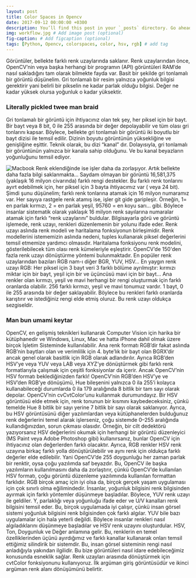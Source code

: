 ```yaml
---
layout: post
title: Color Spaces in Opencv 
date: 2017-09-12 00:00:00 +0300
description: You’ll find this post in your `_posts` directory. Go ahead and edit it and re-build the site to see your changes. # Add post description (optional)
img: workflow.jpg # Add image post (optional)
fig-caption: # Add figcaption (optional)
tags: [Python, Opencv, colorspaces, color, hsv, rgb] # add tag
---
```


Görüntüler, bellekte farklı renk uzaylarında saklanır. Renk uzaylarından önce, OpenCV’nin veya başka herhangi bir programın (API) görüntüleri RAM’de nasıl sakladığını tam olarak bilmekte fayda var.
Basit bir şekilde gri tonlamalı bir görüntü düşünelim. Gri tonlamalı bir resim yalnızca yoğunluk bilgisi gerektirir yani belirli bir pikselin ne kadar parlak olduğu bilgisi. Değer ne kadar yüksek olursa yoğunluk o kadar yüksektir.
###  Literally pickled twee man braid
Gri tonlamalı bir görüntü için ihtiyacınız olan tek şey, her piksel için bir bayt. Bir bayt veya 8 bit, 0 ile 255 arasında bir değer depolayabilir ve tüm olası gri tonlarını kapsar. Böylece, bellekte gri tonlamalı bir görüntü iki boyutlu bir bayt dizisi ile temsil edilir. Dizinin boyutu görüntünün yüksekliğine ve genişliğine eşittir. Teknik olarak, bu dizi “kanal” dır. Dolayısıyla, gri tonlamalı bir görüntünün yalnızca bir kanala sahip olduğunu. Ve bu kanal beyazların yoğunluğunu temsil ediyor.

![Macbook]({{site.baseurl}}/assets/img/mac.jpg)
Renk eklendiğinde ise işler daha da zorlaşıyor. Artık bellekte daha fazla bilgi saklanmakta… Saydam olmayan bir görüntü 16,581,375 (yaklaşık 16 milyon civarında) farklı rengi destekler. Bu farklı renk tonlarını ayırt edebilmek için, her piksel için 3 bayta ihtiyacımız var ( veya 24 bit). Şimdi şunu düşünelim; farklı renk tonlarına atamak için 16 milyon numaramız var. Her sayıya rastgele renk atamış ise, işler git gide garipleşir. Örneğin, 1= en parlak kırmızı, 2 = en parlak yeşil, 95760 = en koyu sarı… gibi. Böylece insanlar sistematik olarak yaklaşık 16 milyon renk sayılarına numaralar atamak için farklı “renk uzaylarını” buldular.
Bilgisayarla görü ve görüntü işlemede, renk uzayı, renkleri düzenlemenin bir yolunu ifade eder. Renk uzayı aslında renk modeli ve haritalama fonksiyonun birleşimidir. Renk modellerini istememizin aslında nedeni, tuples kullanarak piksel değerlerini temsil etmemize yardımcı olmasıdır. Haritalama fonksiyonu renk modelini, gösterilebilecek tüm olası renk kümeleriyle eşleştirir.
OpenCV’de 150'den fazla renk uzayı dönüştürme yöntemi bulunmaktadır. En popüler renk uzaylarından bazıları RGB nam-ı diğer BGR, YUV, HSV…
En yaygın renk uzayı RGB: Her piksel için 3 bayt veri 3 farklı bölüme ayrılmıştır: kırmızı miktar için bir bayt, yeşil için bir ve üçüncüsü mavi için bir bayt… Ana renkler olan kırmızı, yeşil ve mavi herhangi bir rengi oluşturmak için farklı oranlarda olabilir. 256 farklı kırmızı, yeşil ve mavi tonumuz vardır. 1 bayt, 0 ile 255 arasında bir değer saklayabilir. Böylece bu renkleri farklı oranlarda karıştırır ve istediğiniz rengi elde etmiş oluruz. Bu renk uzayı oldukça sezgiseldir.

### Man bun umami keytar
OpenCV, en gelişmiş teknikleri kullanarak Computer Vision için harika bir kütüphanedir ve Windows, Linux, Mac ve hatta iPhone dahil olmak üzere birçok İşletim Sisteminde kullanılabilir. Ana renk formatı RGB’dir fakat aslında RGB’nin baytları olan ve verimlilik için 4. byte’lık bir bayt olan BGRX’dir ancak genel olarak basitlik için RGB olarak adlandırılır. Ayrıca RGB’den HSV’ye veya YUV veya LAB veya XYZ’ye dönüştürmek gibi farklı renk formatlarıyla çalışmak için çeşitli fonksiyonlar da içerir. Ancak OpenCV’nin HSV formatı beklediğinizden farklı!
OpenCV’nin RGB’den HSV’ye ve HSV’den RGB’ye dönüşümü, Hue bileşenini yalnızca 0 ila 255’i kolayca kullanabileceği durumlarda 0 ila 179 aralığında 8 bitlik bir tam sayı olarak depolar. OpenCV’nin cvCvtColor’unu kullanmak durumundayız. Bir HSV görüntüsü elde etmek için, renk tonunun bir kısmını kaybedeceksiniz, çünkü temelde Hue 8 bitlik bir sayı yerine 7 bitlik bir sayı olarak saklanıyor. Ayrıca, bu HSV görüntüsünü diğer yazılımlardan veya kütüphanelerden bulduğunuz renk değerlerini temel alarak işlerseniz, çoğu sistemde 0–255 aralığında kullandığınızdan, sorun çıkması olasıdır. Örneğin, bir cilt dedektörü yazıyorsanız HSV değerlerini okumak için herhangi bir görüntü düzenleyici (MS Paint veya Adobe Photoshop gibi) kullanırsanız, bunlar OpenCV için ihtiyacınız olan değerlerden farklı olacaktır.
Ayrıca, RGB renkler HSV renk uzayına birkaç farklı yolla dönüştürülebilir ve aynı renk için oldukça farklı değerler elde edilebilir. Yani OpenCV’de 255 doygunluğu her zaman parlak bir renktir, oysa çoğu yazılımda saf beyazdır. Bu, OpenCV ile başka yazılımların kullanılmasını daha da zorlaştırır, çünkü OpenCV’de kullanılan HSV formatı, çoğu görüntü düzenleme yazılımında kullanılan formattan farklıdır.
RGB birçok amaç için iyi olsa da, birçok gerçek yaşam uygulaması için çok sınırlı olma eğilimindedir. İnsanlar, yoğunluk bilgisini renk bilgisinden ayırmak için farklı yöntemler düşünmeye başladılar. Böylece, YUV renk uzayı ile geldiler. Y, parlaklığı veya yoğunluğu ifade eder ve U/V kanalları renk bilgisini temsil eder. Bu, birçok uygulamada iyi çalışır, çünkü insan görsel sistemi yoğunluk bilgisini renk bilgisinden çok farklı algılar.
YUV bile bazı uygulamalar için hala yeterli değildi. Böylece insanlar renkleri nasıl algıladıklarını düşünmeye başladılar ve HSV renk uzayını oluşturdular. HSV, Ton, Doygunluk ve Değer anlamına gelir. Bu, renklerin en temel özelliklerinden üçünü ayırdığımız ve farklı kanallar kullanarak onları temsil ettiğimiz silindirik bir sistemdir. Bu, insan görsel sisteminin rengi nasıl anladığıyla yakından ilgilidir. Bu bize görüntüleri nasıl idare edebileceğimiz konusunda esneklik sağlar.
Renk uzayları arasında dönüştürmek için cvtColor fonksiyonunu kullanıyoruz. İlk argüman giriş görüntüsüdür ve ikinci argüman renk alanı dönüşümünü belirtir.
